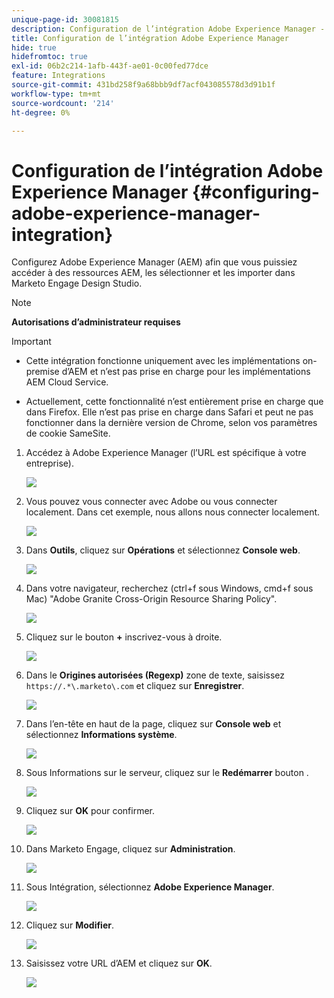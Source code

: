 ```yaml
---
unique-page-id: 30081815
description: Configuration de l’intégration Adobe Experience Manager - Documents Marketo - Documentation du produit
title: Configuration de l’intégration Adobe Experience Manager
hide: true
hidefromtoc: true
exl-id: 06b2c214-1afb-443f-ae01-0c00fed77dce
feature: Integrations
source-git-commit: 431bd258f9a68bbb9df7acf043085578d3d91b1f
workflow-type: tm+mt
source-wordcount: '214'
ht-degree: 0%

---
```


# Configuration de l’intégration Adobe Experience Manager {#configuring-adobe-experience-manager-integration}

Configurez Adobe Experience Manager (AEM) afin que vous puissiez accéder à des ressources AEM, les sélectionner et les importer dans Marketo Engage Design Studio.

>[!NOTE]
>
>**Autorisations d’administrateur requises**

>[!IMPORTANT]
>
>* Cette intégration fonctionne uniquement avec les implémentations on-premise d’AEM et n’est pas prise en charge pour les implémentations AEM Cloud Service.
>
>* Actuellement, cette fonctionnalité n’est entièrement prise en charge que dans Firefox. Elle n’est pas prise en charge dans Safari et peut ne pas fonctionner dans la dernière version de Chrome, selon vos paramètres de cookie SameSite.

1. Accédez à Adobe Experience Manager (l’URL est spécifique à votre entreprise).

   ![](assets/one.png)

1. Vous pouvez vous connecter avec Adobe ou vous connecter localement. Dans cet exemple, nous allons nous connecter localement.

   ![](assets/two.png)

1. Dans **Outils**, cliquez sur **Opérations** et sélectionnez **Console web**.

   ![](assets/2a.png)

1. Dans votre navigateur, recherchez (ctrl+f sous Windows, cmd+f sous Mac) &quot;Adobe Granite Cross-Origin Resource Sharing Policy&quot;.

   ![](assets/three.png)

1. Cliquez sur le bouton **+** inscrivez-vous à droite.

   ![](assets/four.png)

1. Dans le **Origines autorisées (Regexp)** zone de texte, saisissez `https://.*\.marketo\.com` et cliquez sur **Enregistrer**.

   ![](assets/five-psd.png)

1. Dans l’en-tête en haut de la page, cliquez sur **Console web** et sélectionnez **Informations système**.

   ![](assets/six.png)

1. Sous Informations sur le serveur, cliquez sur le **Redémarrer** bouton .

   ![](assets/seven.png)

1. Cliquez sur **OK** pour confirmer.

   ![](assets/eight.png)

1. Dans Marketo Engage, cliquez sur **Administration**.

   ![](assets/nine.png)

1. Sous Intégration, sélectionnez **Adobe Experience Manager**.

   ![](assets/ten.png)

1. Cliquez sur **Modifier**.

   ![](assets/eleven.png)

1. Saisissez votre URL d’AEM et cliquez sur **OK**.

   ![](assets/twelve.png)
